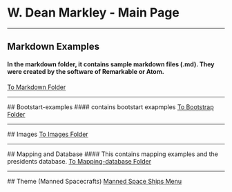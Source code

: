 # W. Dean Markley - Main Page
<hr>

## Markdown Examples
#### In the markdown folder, it contains sample markdown files (.md). They were created by the software of Remarkable or Atom.
<a href="Markdown/markdownIndex.html">To Markdown Folder</a>  
<hr>
## Bootstart-examples
#### contains bootstart exapmples
<a href="bootstrap-examples/bootstrapIndex.html">To Bootstrap Folder</a> 
<hr>
## Images
<a href="images/imagesIndex.html">To Images Folder</a> 
<hr>
## Mapping and Database
#### This contains mapping examples and the presidents database.
<a href="mapping-database/mapIndex.html">To Mapping-database Folder</a> 

<hr>
## Theme (Manned Spacecrafts)
<a href="space/spaceIndex.html">Manned Space Ships Menu</a> 

<img src="/images/EarthFromSpace.jpg" alt="" class="rounded">

